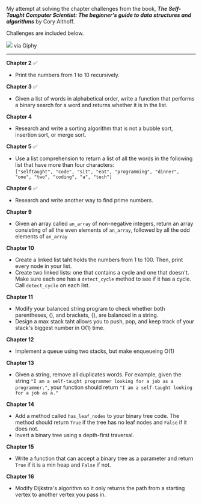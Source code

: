 My attempt at solving the chapter challenges from the book, ***The Self-Taught Computer Scientist: The beginner's guide to data structures and algorithms*** by Cory Althoff.

Challenges are included below.

![](https://media1.giphy.com/media/v1.Y2lkPTc5MGI3NjExbjV4Zm9zbHhmMGdtMXJleWMyZWxrMG5ucHRicndyM3R6eXltbHhwaSZlcD12MV9pbnRlcm5hbF9naWZfYnlfaWQmY3Q9Zw/2IudUHdI075HL02Pkk/giphy.webp)
via Giphy

---

**Chapter 2** ✅
- Print the numbers from 1 to 10 recursively.

**Chapter 3** ✅
- Given a list of words in alphabetical order, write a function that performs a binary search for a word and returns whether it is in the list.

**Chapter 4**
- Research and write a sorting algorithm that is not a bubble sort, insertion sort, or merge sort.

**Chapter 5** ✅
- Use a list comprehension to return a list of all the words in the following list that have more than four characters: <br>
`["selftaught", "code", "sit", "eat", "programming", "dinner", "one", "two", "coding", "a", "tech"]`

**Chapter 6** ✅
- Research and write another way to find prime numbers.

**Chapter 9**
- Given an array called `an_array` of non-negative integers, return an array consisting of all the even elements of `an_array`, followed by all the odd elements of `an_array`

**Chapter 10**
- Create a linked list taht holds the numbers from 1 to 100. Then, print every node in your list.
- Create two linked lists: one that contains a cycle and one that doesn't. Make sure each one has a `detect_cycle` method to see if it has a cycle. Call `detect_cycle` on each list.

**Chapter 11**
- Modify your balanced string program to check whether both parentheses, (), and brackets, {}, are balanced in a string.
- Design a max stack taht allows you to push, pop, and keep track of your stack's biggest number in O(1) time.

**Chapter 12**
- Implement a queue using two stacks, but make enqueueing O(1)

**Chapter 13**
- Given a string, remove all duplicates words. For example, given the string `"I am a self-taught programmer looking for a job as a programmer."`, your function should return `"I am a self-taught looking for a job as a."`

**Chapter 14**
- Add a method called `has_leaf_nodes` to your binary tree code. The method should return `True` if the tree has no leaf nodes and `False` if it does not.
- Invert a binary tree using a depth-first traversal.

**Chapter 15**
- Write a function that can accept a binary tree as a parameter and return `True` if it is a min heap and `False` if not.

**Chapter 16**
- Modify Dijkstra's algorithm so it only returns the path from a starting vertex to another vertex you pass in.